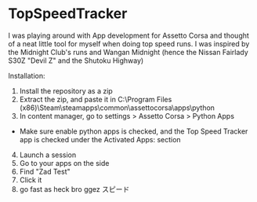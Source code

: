 # TopSpeedTracker
I was playing around with App development for Assetto Corsa and thought of a neat little tool for myself when doing top speed runs.   I was inspired by the Midnight Club's runs and Wangan Midnight (hence the Nissan Fairlady S30Z "Devil Z" and the Shutoku Highway)


Installation:
1. Install the repository as a zip
2. Extract the zip, and paste it in C:\Program Files (x86)\Steam\steamapps\common\assettocorsa\apps\python
3. In content manager, go to settings > Assetto Corsa > Python Apps
  - Make sure enable python apps is checked, and the Top Speed Tracker app is checked under the Activated Apps: section

4. Launch a session
5. Go to your apps on the side
6. Find "Zad Test"
7. Click it
8. go fast as heck bro ggez スピード
